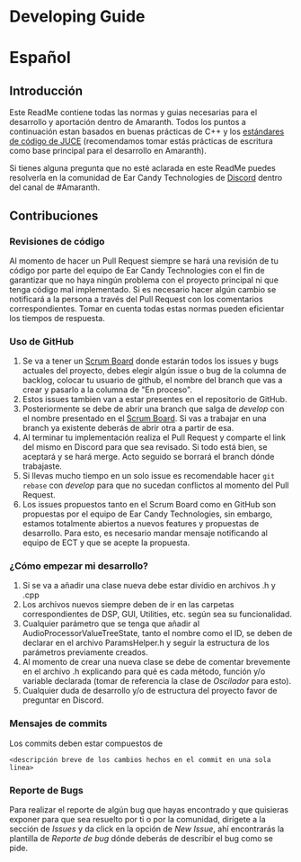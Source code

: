 # Developing Guide

# Español

## Introducción

Este ReadMe contiene todas las normas y guias necesarias para el desarrollo y aportación dentro de Amaranth. Todos los puntos a continuación estan basados en buenas prácticas de C++ y los [estándares de código de JUCE](https://juce.com/discover/stories/coding-standards) (recomendamos tomar estás prácticas de escritura como base principal para el desarrollo en Amaranth). 

Si tienes alguna pregunta que no esté aclarada en este ReadMe puedes resolverla en la comunidad de Ear Candy Technologies de [Discord](https://discord.gg/WJvn7m2KwJ) dentro del canal de #Amaranth.

## Contribuciones

### Revisiones de código

Al momento de hacer un Pull Request siempre se hará una revisión de tu código por parte del equipo de Ear Candy Technologies con el fin de garantizar que no haya ningún problema con el proyecto principal ni que tenga código mal implementado. Si es necesario hacer algún cambio se notificará a la persona a través del Pull Request con los comentarios correspondientes. Tomar en cuenta todas estas normas pueden eficientar los tiempos de respuesta.

### Uso de GitHub

1. Se va a tener un [Scrum Board](https://plum-citrus-d4f.notion.site/da4ed25887734268b30b65c37f3fa09f?v=7616b4897aba46cc94e2e9934c20e5fd) donde estarán todos los issues y bugs actuales del proyecto, debes elegir algún issue o bug de la columna de backlog, colocar tu usuario de github, el nombre del branch que vas a crear y pasarlo a la columna de "En proceso".
2. Estos issues tambien van a estar presentes en el repositorio de GitHub.
3. Posteriormente se debe de abrir una branch que salga de *develop* con el nombre presentado en el [Scrum Board](https://plum-citrus-d4f.notion.site/da4ed25887734268b30b65c37f3fa09f?v=7616b4897aba46cc94e2e9934c20e5fd). Si vas a trabajar en una branch ya existente deberás de abrir otra a partir de esa.
4. Al terminar tu implementación realiza el Pull Request y comparte el link del mismo en Discord para que sea revisado. Si todo está bien, se aceptará y se hará merge. Acto seguido se borrará el branch dónde trabajaste.
5. Si llevas mucho tiempo en un solo issue es recomendable hacer `git rebase` con *develop* para que no sucedan conflictos al momento del Pull Request.
6. Los issues propuestos tanto en el Scrum Board como en GitHub son propuestas por el equipo de Ear Candy Technologies, sin embargo, estamos totalmente abiertos a nuevos features y propuestas de desarrollo. Para esto, es necesario mandar mensaje notificando al equipo de ECT y que se acepte la propuesta.

### ¿Cómo empezar mi desarrollo?

1. Si se va a añadir una clase nueva debe estar dividio en archivos .h y .cpp
2. Los archivos nuevos siempre deben de ir en las carpetas correspondientes de DSP, GUI, Utilities, etc. según sea su funcionalidad.
3. Cualquier parámetro que se tenga que añadir al AudioProcessorValueTreeState, tanto el nombre como el ID, se deben de declarar en el archivo ParamsHelper.h y seguir la estructura de los parámetros previamente creados.
4. Al momento de crear una nueva clase se debe de comentar brevemente en el archivo .h explicando para qué es cada método, función y/o variable declarada (tomar de referencia la clase de *Oscilador* para esto).
5. Cualquier duda de desarrollo y/o de estructura del proyecto favor de preguntar en Discord.

### Mensajes de commits

Los commits deben estar compuestos de

```
<descripción breve de los cambios hechos en el commit en una sola linea>
```

### Reporte de Bugs

Para realizar el reporte de algún bug que hayas encontrado y que quisieras exponer para que sea resuelto por ti o por la comunidad, dirígete a la sección de *Issues* y da click en la opción de *New Issue*, ahí encontrarás la plantilla de *Reporte de bug* dónde deberás de describir el bug como se pide.